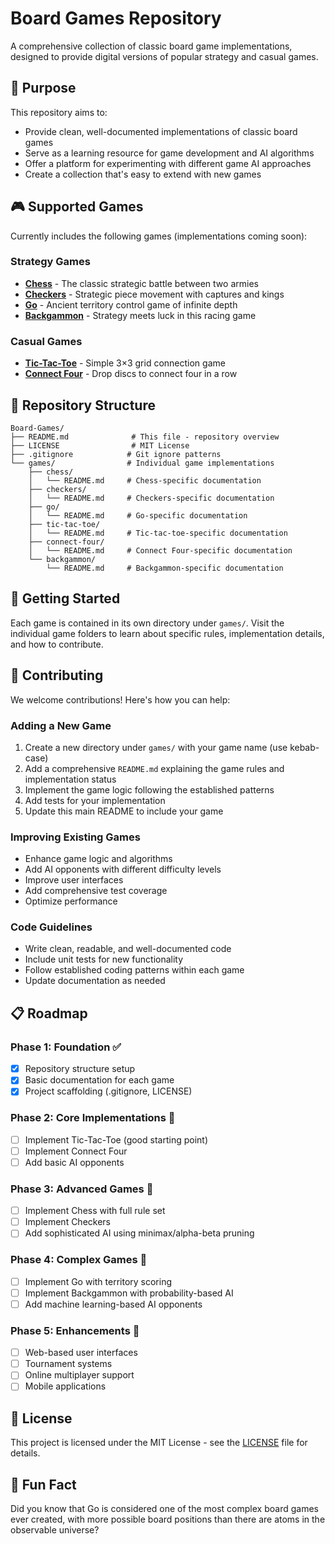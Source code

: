 # Board Games Repository

A comprehensive collection of classic board game implementations, designed to provide digital versions of popular strategy and casual games.

## 🎯 Purpose

This repository aims to:
- Provide clean, well-documented implementations of classic board games
- Serve as a learning resource for game development and AI algorithms
- Offer a platform for experimenting with different game AI approaches
- Create a collection that's easy to extend with new games

## 🎮 Supported Games

Currently includes the following games (implementations coming soon):

### Strategy Games
- **[Chess](games/chess/)** - The classic strategic battle between two armies
- **[Checkers](games/checkers/)** - Strategic piece movement with captures and kings
- **[Go](games/go/)** - Ancient territory control game of infinite depth
- **[Backgammon](games/backgammon/)** - Strategy meets luck in this racing game

### Casual Games  
- **[Tic-Tac-Toe](games/tic-tac-toe/)** - Simple 3×3 grid connection game
- **[Connect Four](games/connect-four/)** - Drop discs to connect four in a row

## 📁 Repository Structure

```
Board-Games/
├── README.md              # This file - repository overview
├── LICENSE                # MIT License
├── .gitignore            # Git ignore patterns
└── games/                # Individual game implementations
    ├── chess/
    │   └── README.md     # Chess-specific documentation
    ├── checkers/
    │   └── README.md     # Checkers-specific documentation
    ├── go/
    │   └── README.md     # Go-specific documentation
    ├── tic-tac-toe/
    │   └── README.md     # Tic-tac-toe-specific documentation
    ├── connect-four/
    │   └── README.md     # Connect Four-specific documentation
    └── backgammon/
        └── README.md     # Backgammon-specific documentation
```

## 🚀 Getting Started

Each game is contained in its own directory under `games/`. Visit the individual game folders to learn about specific rules, implementation details, and how to contribute.

## 🤝 Contributing

We welcome contributions! Here's how you can help:

### Adding a New Game
1. Create a new directory under `games/` with your game name (use kebab-case)
2. Add a comprehensive `README.md` explaining the game rules and implementation status
3. Implement the game logic following the established patterns
4. Add tests for your implementation
5. Update this main README to include your game

### Improving Existing Games
- Enhance game logic and algorithms
- Add AI opponents with different difficulty levels
- Improve user interfaces
- Add comprehensive test coverage
- Optimize performance

### Code Guidelines
- Write clean, readable, and well-documented code
- Include unit tests for new functionality
- Follow established coding patterns within each game
- Update documentation as needed

## 📋 Roadmap

### Phase 1: Foundation ✅
- [x] Repository structure setup
- [x] Basic documentation for each game
- [x] Project scaffolding (.gitignore, LICENSE)

### Phase 2: Core Implementations 🚧
- [ ] Implement Tic-Tac-Toe (good starting point)
- [ ] Implement Connect Four
- [ ] Add basic AI opponents

### Phase 3: Advanced Games 🚧
- [ ] Implement Chess with full rule set
- [ ] Implement Checkers
- [ ] Add sophisticated AI using minimax/alpha-beta pruning

### Phase 4: Complex Games 🚧
- [ ] Implement Go with territory scoring
- [ ] Implement Backgammon with probability-based AI
- [ ] Add machine learning-based AI opponents

### Phase 5: Enhancements 🚧
- [ ] Web-based user interfaces
- [ ] Tournament systems
- [ ] Online multiplayer support
- [ ] Mobile applications

## 📄 License

This project is licensed under the MIT License - see the [LICENSE](LICENSE) file for details.

## 🎲 Fun Fact

Did you know that Go is considered one of the most complex board games ever created, with more possible board positions than there are atoms in the observable universe?
